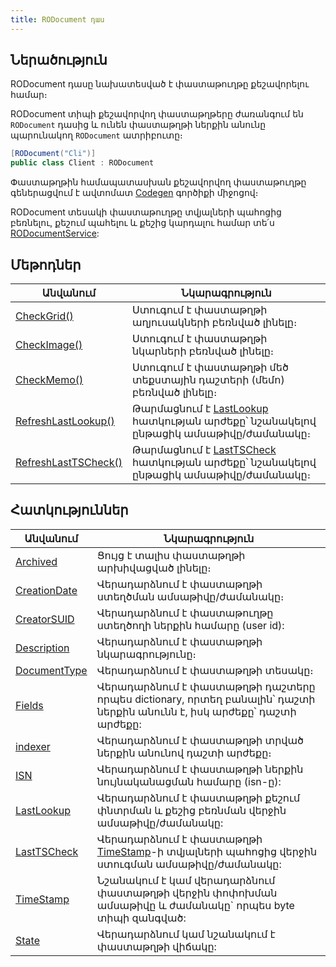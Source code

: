 ```yaml
---
title: RODocument դաս
---
```


## Ներածություն

RODocument դասը նախատեսված է փաստաթուղթը քեշավորելու համար։

RODocument տիպի քեշավորվող փաստաթղթերը ժառանգում են `RODocument` դասից և ունեն փաստաթղթի ներքին անունը պարունակող `RODocument` ատրիբուտը։

```c#
[RODocument("Cli")]
public class Client : RODocument
```

Փաստաթղթին համապատասխան քեշավորվող փաստաթուղթը գեներացվում է ավտոմատ [Codegen](../CodeGen/CodeGen.md) գործիքի միջոցով։

RODocument տեսակի փաստաթուղթը տվյալների պահոցից բեռնելու, քեշում պահելու և քեշից կարդալու համար տե՛ս [RODocumentService](../services/RODocumentService.md):

## Մեթոդներ

| Անվանում | Նկարագրություն |
|----------|----------------|
| [CheckGrid()](RODocument/CheckGrid.md) | Ստուգում է փաստաթղթի աղյուսակների բեռնված լինելը։ |
| [CheckImage()](RODocument/CheckImage.md) | Ստուգում է փաստաթղթի նկարների բեռնված լինելը։ |
| [CheckMemo()](RODocument/CheckMemo.md) | Ստուգում է փաստաթղթի մեծ տեքստային դաշտերի (մեմո) բեռնված լինելը։ |
| [RefreshLastLookup()](RODocument/RefreshLastLookup.md) | Թարմացնում է [LastLookup](RODocument/LastLookup.md) հատկության արժեքը՝ նշանակելով ընթացիկ ամսաթիվը/ժամանակը։ |
| [RefreshLastTSCheck()](RODocument/RefreshLastTSCheck.md) | Թարմացնում է [LastTSCheck](RODocument/LastTSCheck.md) հատկության արժեքը՝ նշանակելով ընթացիկ ամսաթիվը/ժամանակը։ |

## Հատկություններ

| Անվանում | Նկարագրություն |
|----------|----------------|
| [Archived](RODocument/Archived.md) | Ցույց է տալիս փաստաթղթի արխիվացված լինելը։ |
| [CreationDate](RODocument/CreationDate.md) | Վերադարձնում է փաստաթղթի ստեղծման ամսաթիվը/ժամանակը։ |
| [CreatorSUID](RODocument/CreatorSUID.md) | Վերադարձնում է փաստաթուղթը ստեղծողի ներքին համարը (user id): |
| [Description](RODocument/Description.md) | Վերադարձնում է փաստաթղթի նկարագրությունը։ |
| [DocumentType](RODocument/DocumentType.md) | Վերադարձնում է փաստաթղթի տեսակը։ |
| [Fields](RODocument/Fields.md) | Վերադարձնում է փաստաթղթի դաշտերը որպես dictionary, որտեղ բանալին՝ դաշտի ներքին անունն է, իսկ արժեքը՝ դաշտի արժեքը: |
| [indexer](RODocument/indexer.md) | Վերադարձնում է փաստաթղթի տրված ներքին անունով դաշտի արժեքը։ |
| [ISN](RODocument/ISN.md) | Վերադարձնում է փաստաթղթի ներքին նույնականացման համարը (isn-ը): |
| [LastLookup](RODocument/LastLookup.md) | Վերադարձնում է փաստաթղթի քեշում փնտրման և քեշից բեռնման վերջին ամսաթիվը/ժամանակը: |
| [LastTSCheck](RODocument/LastTSCheck.md) | Վերադարձնում է փաստաթղթի [TimeStamp](RODocument/TimeStamp.md)-ի տվյալների պահոցից վերջին ստուգման ամսաթիվը/ժամանակը: |
| [TimeStamp](RODocument/TimeStamp.md) | Նշանակում է կամ վերադարձնում փաստաթղթի վերջին փոփոխման ամսաթիվը և ժամանակը` որպես byte տիպի զանգված: |
| [State](RODocument/State.md) | Վերադարձնում կամ նշանակում է փաստաթղթի վիճակը: |
